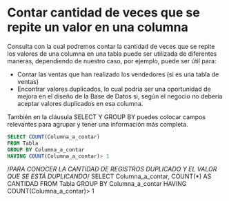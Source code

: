 # Contar cantidad de veces que se repite un valor en una columna

Consulta con la cual podremos contar la cantidad de veces que se repite los valores de una columna en una tabla puede ser utilizada de diferentes maneras, dependiendo de nuestro caso, por ejemplo, puede ser útil para:
* Contar las ventas que han realizado los vendedores (si es una tabla de ventas)
* Encontrar valores duplicados, lo cual podría ser una oportunidad de mejora en el diseño de la Base de Datos si, según el negocio no debería aceptar valores duplicados en esa columna.

También en la cláusula SELECT Y GROUP BY puedes colocar campos relevantes para agrupar y tener una información más completa.


```sql
SELECT COUNT(Columna_a_contar)
FROM Tabla
GROUP BY Columna_a_contar
HAVING COUNT(Columna_a_contar)> 1
```
/*PARA CONOCER LA CANTIDAD DE REGISTROS DUPLICADO Y EL VALOR QUE SE ESTÁ DUPLICANDO*/
SELECT Columna_a_contar, COUNT(*) AS CANTIDAD
FROM Tabla
GROUP BY Columna_a_contar
HAVING COUNT(Columna_a_contar)> 1
